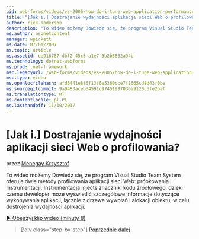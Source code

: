 ```yaml
---
uid: web-forms/videos/vs-2005/how-do-i-tune-web-application-performance-with-profiling
title: "[Jak i.] Dostrajanie wydajności aplikacji sieci Web o profilowania? | Dokumentacja firmy Microsoft"
author: rick-anderson
description: "To wideo możemy Dowiedz się, że program Visual Studio Team System oferuje dwie metody profilowania aplikacji sieci Web: próbkowania i instrumentacji. Instrumentacja inje..."
ms.author: aspnetcontent
manager: wpickett
ms.date: 07/01/2007
ms.topic: article
ms.assetid: ee916787-dbf2-45c5-a1e7-3b2b5862a94b
ms.technology: dotnet-webforms
ms.prod: .net-framework
msc.legacyurl: /web-forms/videos/vs-2005/how-do-i-tune-web-application-performance-with-profiling
msc.type: video
ms.openlocfilehash: afd5441e8f6f13f6e5360cbe7f8665cd8d43f0be
ms.sourcegitcommit: 9a9483aceb34591c97451997036a9120c3fe2baf
ms.translationtype: MT
ms.contentlocale: pl-PL
ms.lasthandoff: 11/10/2017
---
```

<a name="how-do-i-tune-web-application-performance-with-profiling"></a>[Jak i.] Dostrajanie wydajności aplikacji sieci Web o profilowania?
====================
przez [Menegay Krzysztof](https://twitter.com/CMenegay)

To wideo możemy Dowiedz się, że program Visual Studio Team System oferuje dwie metody profilowania aplikacji sieci Web: próbkowania i instrumentacji. Instrumentacja injects znaczniki kodu źródłowego, dzięki czemu deweloper może wyświetlić szczegółowe informacje dotyczące wykonywania aplikacji, łącznie z drzewa wywołań i alokacji obiektu, w celu dostrojenia wydajności aplikacji.

[&#9654; Obejrzyj klip wideo (minuty 8)](https://channel9.msdn.com/Blogs/ASP-NET-Site-Videos/how-do-i-tune-web-application-performance-with-profiling)

>[!div class="step-by-step"]
[Poprzednie](how-do-i-load-test-a-web-application.md)
[dalej](how-do-i-set-up-distributed-load-testing-for-high-volume-tests.md)
